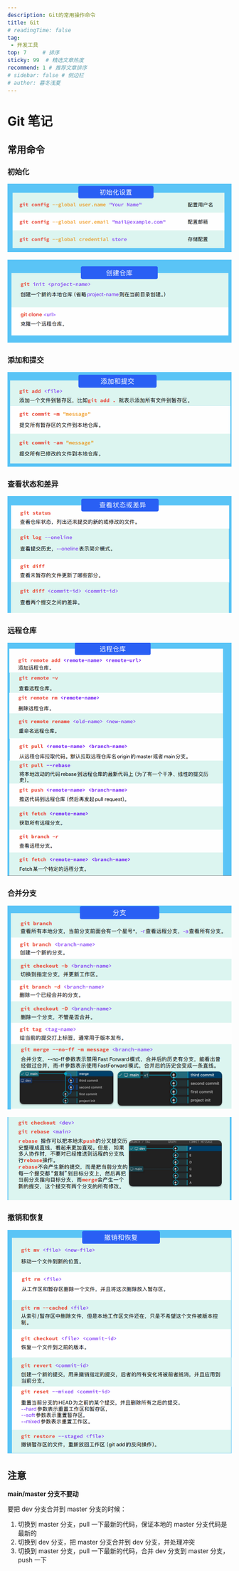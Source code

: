 ```yaml
---
description: Git的常用操作命令
title: Git
# readingTime: false
tag:
 - 开发工具
top: 7     # 排序
sticky: 99  # 精选文章热度
recommend: 1 # 推荐文章排序
# sidebar: false # 侧边栏
# author: 暮冬浅夏
---
```

# Git 笔记

## 常用命令

### 初始化

![](git/T40Bb2E9Eo2cukxhpmDc2U2rnMf.png)

![](git/X4YabtkK5oUuPbxvZkfc2o5pn8c.png)

### 添加和提交

![](git/Z19DbLPPmoe0BFxG9wgc2cTEnOh.png)

### 查看状态和差异

![](git/EHaZb55cHofQpbxu1L4cqyVInRb.png)

### 远程仓库
![](git/WruKba4mro20nPxG8gcc8PaPngc.png)

### 合并分支

![](git/ARgbbIn1yoKSxrxvjy3cshdMnbT.png)

![](git/EEW1btyY6ojcL7xVM7Ccnc5KnXc.png)

### 撤销和恢复

![](git/KLWzb72uQoep7bxXbI4cFtEEn9F.png)

## 注意

**main/master 分支不要动**

要把 dev 分支合并到 master 分支的时候：

1. 切换到 master 分支，pull 一下最新的代码，保证本地的 master 分支代码是最新的
2. 切换到 dev 分支，把 master 分支合并到 dev 分支，并处理冲突
3. 切换到 master 分支，pull 一下最新的代码，合并 dev 分支到 master 分支，push 一下
